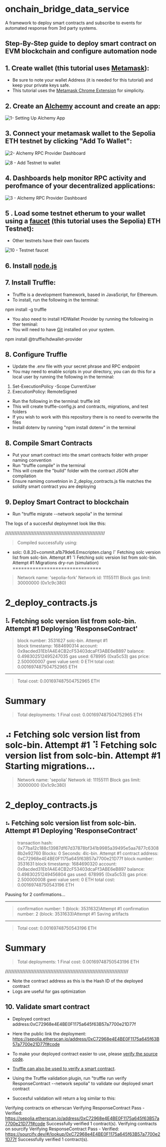 # onchain_bridge_data_service

A framework to deploy smart contracts and subscribe to events for automated response from 3rd party systems.

## Step-By-Step guide to deploy smart contract on EVM blockchain and configure automation node

## 1. Create wallet (this tutorial uses [Metamask](https://www.youtube.com/watch?v=Af_lQ1zUnoM&ab_channel=MoneyZG)):

   - Be sure to note your wallet Address (it is needed for this tutorial) and keep your private keys safe.
   - This tutorial uses the [Metamask Chrome Extension](https://metamask.io/download/) for simplicity.


## 2. Create an [Alchemy](https://www.alchemy.com/) account and create an app:



![1- Setting Up Alchemy App](https://github.com/anonUnderground/onchain_bridge_data_service/assets/134157241/cdd0e813-085a-4646-bf10-69c33ef481e9)
 
## 3. Connect your metamask wallet to the Sepolia ETH testnet by clicking "Add To Wallet":



![2- Alchemy RPC Provider Dashboard](https://github.com/anonUnderground/onchain_bridge_data_service/assets/134157241/66499a65-2891-4310-81a7-e374cc76f28e)

![8 - Add Testnet to wallet](https://github.com/anonUnderground/onchain_bridge_data_service/assets/134157241/c2ae97c8-a019-4ba5-a150-87c49ad409f3)


## 4. Dashboards help monitor RPC activity and perofmance of your decentralized applications:



![3 - Alchemy RPC Provider Dashboard](https://github.com/anonUnderground/onchain_bridge_data_service/assets/134157241/eabb7de8-73cf-4f4b-9063-c560e08e2aec)

## 5 . Load some testnet etherum to your wallet using a [faucet]((https://sepoliafaucet.com/)) (this tutorial uses the Sepolia) ETH Testnet):

   - Other testnets have their own faucets


![10 - Testnet faucet](https://github.com/anonUnderground/onchain_bridge_data_service/assets/134157241/629230ed-7eef-4b4e-8282-2e75100bc81a)

## 6. Install [node.js](https://nodejs.org/en/download/)

## 7. Install Truffle: 

   - Truffle is a development framework, based in JavaScript, for Ethereum.
   - To install, run the following in the terminal:

npm install -g truffle

   - You also need to install HDWallet Provider by running the following in ther teminal:
   - You will need to have [Git](https://git-scm.com/downloads) installed on your system.

npm install @truffle/hdwallet-provider

## 8. Configure Truffle

   - Update the .env file with your secret phrase and RPC endpoint
   - You may need to enable scripts in your directory, you can do this for a local user by running the following in the terminal:

   1) Set-ExecutionPolicy -Scope CurrentUser
   2) ExecutionPolicy: RemoteSigned

   - Run the following in the terminal: truffle init
   - This will create truffle-config.js and contracts, migrations, and test folders
   - If you wish to work with this repository there is no need to overwrite the files
   - Install dotenv by running "npm install dotenv" in the terminal

## 8. Compile Smart Contracts

   - Put your smart contract into the smart contracts folder with proper naming convention
   - Run "truffle compile" in the terminal
   - This will create the "build" folder with the contract JSON after compilation
   - Ensure namimg convetnion in 2_deploy_contracts.js file matches the solidity smart contract you are deploying
 



## 9. Deploy Smart Contract to blockchain

   - Run "truffle migrate --network sepolia" in the terminal

The logs of a succesful deploymnet look like this:

////////////////////////////////////////////////////////////////

> Compiled successfully using:
   - solc: 0.8.20+commit.a1b79de6.Emscripten.clang
⠏ Fetching solc version list from solc-bin. Attempt #1
⠹ Fetching solc version list from solc-bin. Attempt #1
Migrations dry-run (simulation)
===============================
> Network name:    'sepolia-fork'
> Network id:      11155111
> Block gas limit: 30000000 (0x1c9c380)


2_deploy_contracts.js
=====================
⠧ Fetching solc version list from solc-bin. Attempt #1
   Deploying 'ResponseContract'
   ----------------------------
   > block number:        3531627 solc-bin. Attempt #1                                                                                                              
   > block timestamp:     1684690314
   > account:             0x9acded31Eb1A4E4CB2cF53403dcaFf3ABE6eB897
   > balance:             0.498302512495247035
   > gas used:            678995 (0xa5c53)
   > gas price:           2.500000007 gwei
   > value sent:          0 ETH
   > total cost:          0.001697487504752965 ETH

   -------------------------------------
   > Total cost:     0.001697487504752965 ETH

Summary
=======
> Total deployments:   1
> Final cost:          0.001697487504752965 ETH


⠴ Fetching solc version list from solc-bin. Attempt #1
⠹ Fetching solc version list from solc-bin. Attempt #1
Starting migrations...
======================
> Network name:    'sepolia'
> Network id:      11155111
> Block gas limit: 30000000 (0x1c9c380)


2_deploy_contracts.js
=====================
⠦ Fetching solc version list from solc-bin. Attempt #1
   Deploying 'ResponseContract'
   ----------------------------
   > transaction hash:    0x77ba12c188c13987df67d37878bf341b9985a39495e5aa7877c63088b2e92760
   > Blocks: 0            Seconds: 4lc-bin. Attempt #1
   > contract address:    0xC72968e4E4BE0F1175a645f63B57a7700e21D77f
   > block number:        3531631
   > block timestamp:     1684690320
   > account:             0x9acded31Eb1A4E4CB2cF53403dcaFf3ABE6eB897
   > balance:             0.49830251249456804
   > gas used:            678995 (0xa5c53)
   > gas price:           2.500000008 gwei
   > value sent:          0 ETH
   > total cost:          0.00169748750543196 ETH

   Pausing for 2 confirmations...

   -------------------------------
   > confirmation number: 1 (block: 3531632)Attempt #1
   > confirmation number: 2 (block: 3531633)Attempt #1
   > Saving artifacts
   -------------------------------------
   > Total cost:     0.00169748750543196 ETH

Summary
=======
> Total deployments:   1
> Final cost:          0.00169748750543196 ETH

///////////////////////////////////////////////////////////////////////////////

   - Note the contract address as this is the Hash ID of the deployed contract
   - Logs are useful for gas optimization


## 10. Validate smart contract

   - Deployed contract address:0xC72968e4E4BE0F1175a645f63B57a7700e21D77f
   - Here the public link the deployment: https://sepolia.etherscan.io/address/0xC72968e4E4BE0F1175a645f63B57a7700e21D77f#code
   - To make your deployed contract easier to use, please [verify the source code](https://www.youtube.com/watch?v=dvvaBq6d_dE&ab_channel=MoralisWeb3).
   - [Truffle can also be used to verify a smart contract](https://medium.com/quick-programming/verify-a-smart-contract-on-etherscan-using-truffle-cb2656fd9c41).

   - Using the Truffle validation plugin, run "truffle run verify ResponseContract --network sepolia" to validate our deployed smart contract

   - Succesful validation will return a log similar to this:

Verifying contracts on etherscan
   Verifying ResponseContract
   Pass - Verified: https://sepolia.etherscan.io/address/0xC72968e4E4BE0F1175a645f63B57a7700e21D77f#code
   Successfully verified 1 contract(s).
Verifying contracts on sourcify
   Verifying ResponseContract
   Pass - Verified: https://sourcify.dev/#/lookup/0xC72968e4E4BE0F1175a645f63B57a7700e21D77f
   Successfully verified 1 contract(s).
   
   
